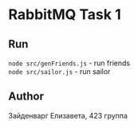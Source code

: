 # RabbitMQ Task 1

## Run

`node src/genFriends.js` - run friends     
`node src/sailor.js` - run sailor      

## Author

Зайденварг Елизавета, 423 группа   